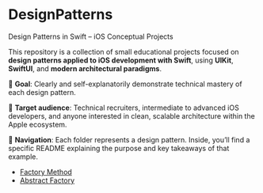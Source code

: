 # DesignPatterns
 Design Patterns in Swift – iOS Conceptual Projects

This repository is a collection of small educational projects focused on **design patterns applied to iOS development with Swift**, using **UIKit**, **SwiftUI**, and **modern architectural paradigms**.

🎯 **Goal**: Clearly and self-explanatorily demonstrate technical mastery of each design pattern.

👤 **Target audience**: Technical recruiters, intermediate to advanced iOS developers, and anyone interested in clean, scalable architecture within the Apple ecosystem.

📂 **Navigation**: Each folder represents a design pattern. Inside, you’ll find a specific README explaining the purpose and key takeaways of that example.

- [Factory Method](CreationalPatterns/FactoryMethod)
- [Abstract Factory](CreationalPatterns/AbstractFactory)
